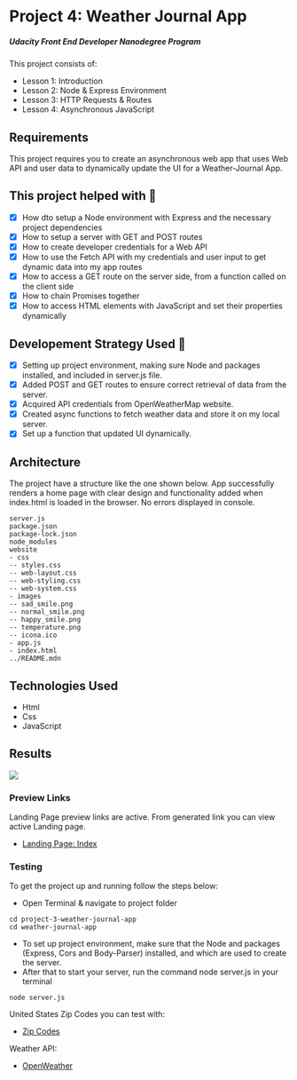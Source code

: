 # Project 4: Weather Journal App
##### Udacity Front End Developer Nanodegree Program
This project consists of:
- Lesson 1: Introduction
- Lesson 2: Node & Express Environment
- Lesson 3: HTTP Requests & Routes
- Lesson 4: Asynchronous JavaScript

## Requirements
This project requires you to create an asynchronous web app that uses Web API and user data to dynamically update the UI for a Weather-Journal App.

## This project helped with :speech_balloon:
- [x] How dto setup a Node environment with Express and the necessary project dependencies
- [x] How to setup a server with GET and POST routes
- [x] How to create developer credentials for a Web API
- [x] How to use the Fetch API with my credentials and user input to get dynamic data into my app routes
- [x] How to access a GET route on the server side, from a function called on the client side
- [x] How to chain Promises together
- [x] How to access HTML elements with JavaScript and set their properties dynamically

## Developement Strategy Used :speech_balloon:
- [x] Setting up project environment, making sure Node and packages installed, and included in server.js file.
- [x] Added POST and GET routes to ensure correct retrieval of data from the server.
- [x] Acquired API credentials from OpenWeatherMap website.
- [x] Created async functions to fetch weather data and store it on my local server.
- [x] Set up a function that updated UI dynamically.

## Architecture
The project have a structure like the one shown below. App successfully renders a home page with clear design and functionality added when index.html is loaded in the browser. No errors displayed in console.

```
server.js
package.json
package-lock.json
node_modules
website
- css
-- styles.css
-- web-layout.css
-- web-styling.css
-- web-system.css
- images
-- sad_smile.png
-- normal_smile.png
-- happy_smile.png
-- temperature.png
-- icona.ico
- app.js
- index.html
../README.mdn
```

## Technologies Used
- Html
- Css
- JavaScript


## Results

![](images/weather_app.png)

### Preview Links
Landing Page preview links are active. From generated link you can view active Landing page.

- [Landing Page: Index](https://mindaugas-karla.github.io/Front-End-Web-Developer-Nanodegree/project-3-weather-journal-app/weather-journal-app/website/index.html)

### Testing
To get the project up and running follow the steps below:
- Open Terminal & navigate to project folder
```
cd project-3-weather-journal-app
cd weather-journal-app
```
- To set up project environment, make sure that the Node and packages (Express, Cors and Body-Parser) installed, and which are used to create the server.
- After that to start your server, run the command node server.js in your terminal
```
node server.js
```

United States Zip Codes you can test with: 
- [Zip Codes](https://www.unitedstateszipcodes.org/)


Weather API:
- [OpenWeather](https://openweathermap.org/)


